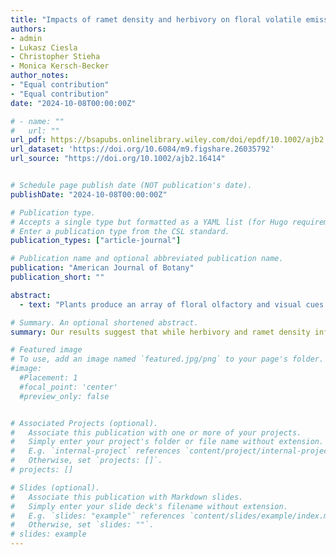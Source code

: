 ```yaml
---
title: "Impacts of ramet density and herbivory on floral volatile emissions and seed production in Solidago altissima"
authors:
- admin
- Lukasz Ciesla
- Christopher Stieha
- Monica Kersch-Becker
author_notes:
- "Equal contribution"
- "Equal contribution"
date: "2024-10-08T00:00:00Z"

# - name: ""
#   url: ""
url_pdf: https://bsapubs.onlinelibrary.wiley.com/doi/epdf/10.1002/ajb2.16414
url_dataset: 'https://doi.org/10.6084/m9.figshare.26035792'
url_source: "https://doi.org/10.1002/ajb2.16414"


# Schedule page publish date (NOT publication's date).
publishDate: "2024-10-08T00:00:00Z"

# Publication type.
# Accepts a single type but formatted as a YAML list (for Hugo requirements).
# Enter a publication type from the CSL standard.
publication_types: ["article-journal"]

# Publication name and optional abbreviated publication name.
publication: "American Journal of Botany"
publication_short: ""

abstract: 
  - text: "Plants produce an array of floral olfactory and visual cues to attract pollinators, including volatile organic compounds (VOC), which mediate plant–pollinator interactions and may be influenced by herbivory and neighboring plants. Consequently, these factors may affect plant fitness by disrupting pollination. However, most evidence comes from controlled experiments, limiting our understanding of how VOCs function in natural populations. This study investigated how herbivory and conspecific ramet density influence floral VOC profile, pollination, and seed production in a naturally occurring population of Solidago altissima. We recorded leaf herbivory and ramet density surrounding one focal ramet in 1-m2 plots. We collected VOCs from the floral headspace and measured ovary fertilization as a proxy for pollination success and the number of seeds produced by the focal ramet. Our findings revealed interactive effects between ramet density and herbivory on floral VOC emission, richness, and diversity. Specifically, at lower ramet densities, herbivory did not affect floral volatile emissions. However, in highly dense stands, herbivory suppressed floral volatile emissions. Despite these changes, floral volatiles did not affect pollination and the number of seeds in S. altissima. Our field-based findings underscore the importance of understanding the complex responses of floral VOCs to environmental stressors and their contributions to plant reproduction within natural communities. Our results suggest that while herbivory and ramet density influence floral scent, these changes do not affect reproduction in our study. Ultimately, generalist-pollinated plants like S. altissima might not rely heavily on chemical signaling during pollination."

# Summary. An optional shortened abstract.
summary: Our results suggest that while herbivory and ramet density influence floral scent, these changes do not affect reproduction in our study. Ultimately, generalist-pollinated plants like S. altissima might not rely heavily on chemical signaling during pollination.

# Featured image
# To use, add an image named `featured.jpg/png` to your page's folder.
#image:
  #Placement: 1
  #focal_point: 'center'
  #preview_only: false


# Associated Projects (optional).
#   Associate this publication with one or more of your projects.
#   Simply enter your project's folder or file name without extension.
#   E.g. `internal-project` references `content/project/internal-project/index.md`.
#   Otherwise, set `projects: []`.
# projects: []

# Slides (optional).
#   Associate this publication with Markdown slides.
#   Simply enter your slide deck's filename without extension.
#   E.g. `slides: "example"` references `content/slides/example/index.md`.
#   Otherwise, set `slides: ""`.
# slides: example
---
```

